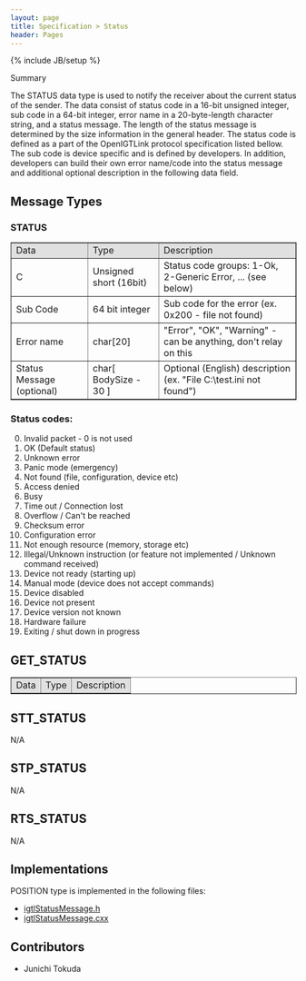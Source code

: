 ```yaml
---
layout: page
title: Specification > Status
header: Pages
---
```

{% include JB/setup %}

Summary

The STATUS data type is used to notify the receiver about the current status of the sender.
The data consist of status code in a 16-bit unsigned integer, sub code in a 64-bit integer,
error name in a 20-byte-length character string, and a status message. The length of
the status message is determined by the size information in the general header.
The status code is defined as a part of the OpenIGTLink protocol specification listed
bellow. The sub code is device specific and is defined by developers. In addition,
developers can build their own error name/code into the status message and additional
optional description in the following data field.


## Message Types

### STATUS

<table border="1" cellpadding="5" cellspacing="0">
<tr>
<td style="background:#e0e0e0;"> Data
</td><td style="background:#e0e0e0;"> Type
</td><td style="background:#e0e0e0;"> Description
</td></tr>
<tr>
<td align="left"> C
</td><td align="left"> Unsigned short (16bit)
</td><td align="left"> Status code groups: 1-Ok, 2-Generic Error, ... (see below)
</td></tr>
<tr>
<td align="left"> Sub Code
</td><td align="left"> 64 bit integer
</td><td align="left"> Sub code for the error (ex. 0x200 - file not found)
</td></tr>
<tr>
<td align="left"> Error name
</td><td align="left"> char[20]
</td><td align="left"> "Error", "OK", "Warning" - can be anything, don't relay on this
</td></tr>
<tr>
<td align="left"> Status Message (optional)
</td><td align="left"> char[ BodySize - 30 ]
</td><td align="left"> Optional (English) description (ex. "File C:\test.ini not found")
</td></tr>
</table>

### Status codes:

0. Invalid packet - 0 is not used<br />
0. OK (Default status)<br />
0. Unknown error<br />
0. Panic mode (emergency)<br />
0. Not found (file, configuration, device etc)<br />
0. Access denied<br />
0. Busy<br />
0. Time out / Connection lost<br />
0. Overflow / Can't be reached<br />
0. Checksum error<br />
0. Configuration error<br />
0. Not enough resource (memory, storage etc)<br />
0. Illegal/Unknown instruction (or feature not implemented / Unknown command received)<br />
0. Device not ready (starting up)<br />
0. Manual mode (device does not accept commands)<br />
0. Device disabled<br />
0. Device not present<br />
0. Device version not known<br />
0. Hardware failure<br />
0. Exiting / shut down in progress<br />


## GET_STATUS

<table border="1" cellpadding="5" cellspacing="0" align="center">
<tr>
<td style="background:#e0e0e0;"> Data
</td><td style="background:#e0e0e0;"> Type
</td><td style="background:#e0e0e0;"> Description
</td></tr>
</table>

## STT_STATUS

N/A

## STP_STATUS

N/A

## RTS_STATUS

N/A

## Implementations

POSITION type is implemented in the following files:

* [igtlStatusMessage.h](https://github.com/openigtlink/OpenIGTLink/blob/master/Source/igtlStatusMessage.h)
* [igtlStatusMessage.cxx](https://github.com/openigtlink/OpenIGTLink/blob/master/Source/igtlStatusMessage.cxx)

## Contributors

* Junichi Tokuda